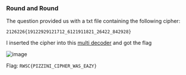 ### Round and Round

The question provided us with a txt file containing the following cipher:

```2126226{19122929121712_6121911821_26422_842928}```

I inserted the cipher into this <a href="https://www.cachesleuth.com/multidecoder/
">multi decoder</a> and got the flag

![image](https://github.com/ReikuzoSennin/CTF-Writeups/blob/main/assets/pizzini.png)

Flag: ```RWSC{PIZZINI_CIPHER_WAS_EAZY}```
